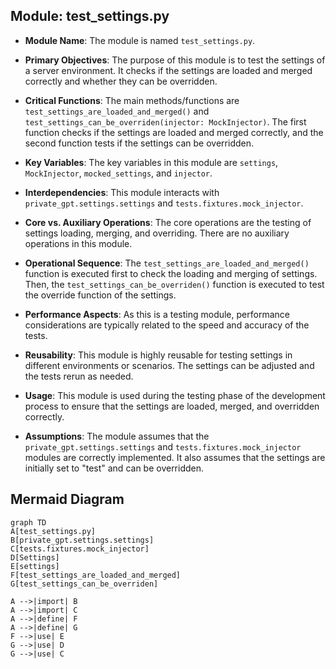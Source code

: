 ## Module: test_settings.py
- **Module Name**: The module is named `test_settings.py`.

- **Primary Objectives**: The purpose of this module is to test the settings of a server environment. It checks if the settings are loaded and merged correctly and whether they can be overridden.

- **Critical Functions**: The main methods/functions are `test_settings_are_loaded_and_merged()` and `test_settings_can_be_overriden(injector: MockInjector)`. The first function checks if the settings are loaded and merged correctly, and the second function tests if the settings can be overridden.

- **Key Variables**: The key variables in this module are `settings`, `MockInjector`, `mocked_settings`, and `injector`.

- **Interdependencies**: This module interacts with `private_gpt.settings.settings` and `tests.fixtures.mock_injector`.

- **Core vs. Auxiliary Operations**: The core operations are the testing of settings loading, merging, and overriding. There are no auxiliary operations in this module.

- **Operational Sequence**: The `test_settings_are_loaded_and_merged()` function is executed first to check the loading and merging of settings. Then, the `test_settings_can_be_overriden()` function is executed to test the override function of the settings.

- **Performance Aspects**: As this is a testing module, performance considerations are typically related to the speed and accuracy of the tests.

- **Reusability**: This module is highly reusable for testing settings in different environments or scenarios. The settings can be adjusted and the tests rerun as needed.

- **Usage**: This module is used during the testing phase of the development process to ensure that the settings are loaded, merged, and overridden correctly.

- **Assumptions**: The module assumes that the `private_gpt.settings.settings` and `tests.fixtures.mock_injector` modules are correctly implemented. It also assumes that the settings are initially set to "test" and can be overridden.
## Mermaid Diagram
```mermaid
graph TD
A[test_settings.py]
B[private_gpt.settings.settings]
C[tests.fixtures.mock_injector]
D[Settings]
E[settings]
F[test_settings_are_loaded_and_merged]
G[test_settings_can_be_overriden]

A -->|import| B
A -->|import| C
A -->|define| F
A -->|define| G
F -->|use| E
G -->|use| D
G -->|use| C
```
